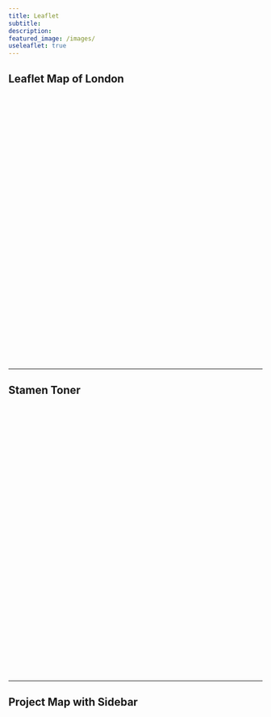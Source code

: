 ```yaml
---
title: Leaflet
subtitle:
description:
featured_image: /images/
useleaflet: true
---
```


## Leaflet Map of London

&nbsp;
<style>
#map { height: 500px; }
</style>

<div id="map"></div>

<script>
var mymap = L.map('map').setView([51.505, -0.09], 13);

L.tileLayer('https://api.mapbox.com/styles/v1/{id}/tiles/{z}/{x}/{y}?access_token={accessToken}', {
attribution: 'Map data &copy; <a href="https://www.openstreetmap.org/">OpenStreetMap</a> contributors, <a href="https://creativecommons.org/licenses/by-sa/2.0/">CC-BY-SA</a>, Imagery © <a href="https://www.mapbox.com/">Mapbox</a>',
maxZoom: 18,
id: 'mapbox/streets-v11',
tileSize: 512,
zoomOffset: -1,
accessToken: 'pk.eyJ1IjoiYmFoYXJtb24iLCJhIjoiY2tnYnF1eW14MGpqejJ0cXFjbnI2c3k1biJ9.fFlwJv9wUEpKPAtSopLIyw'
}).addTo(mymap);
</script>

---

## Stamen Toner

&nbsp;
<style>
#toner-map { height: 500px; }
</style>

<div id="toner-map"></div>

<script>

// create map
var mymap = L.map('toner-map').setView([30.411804, -91.180910], 12);
L.tileLayer.provider('Stamen.Toner').addTo(mymap);

// create custom markers
var customIcon = new L.Icon({
  iconUrl: 'https://raw.githubusercontent.com/pointhi/leaflet-color-markers/master/img/marker-icon-2x-black.png',
  shadowUrl: 'https://cdnjs.cloudflare.com/ajax/libs/leaflet/0.7.7/images/marker-shadow.png',
  iconSize: [25, 41],
  iconAnchor: [12, 41],
  popupAnchor: [1, -34],
  shadowSize: [41, 41]
});
L.marker([30.411804, -91.180910], {icon: customIcon}).addTo(mymap);


// create map markers
const fontAwesomeIcon = L.divIcon({
  html: '<i style="font-size:36px; color:black" class="ms ms-grass-gis"></i>',
  iconSize: [20, 20],
  className: 'myDivIcon'
});

L.marker([30.4, -91.1], {
    icon: fontAwesomeIcon
  }).addTo(mymap)
  .bindPopup('A pretty CSS3 popup.<br> Easily customizable.')

</script>

---

## Project Map with Sidebar

&nbsp;
<style>
#project-map { height: 500px; }
</style>

<div id="project-map"></div>

<div id="sidebar">
</div>

<script
  src="https://code.jquery.com/jquery-3.5.1.min.js"
  integrity="sha256-9/aliU8dGd2tb6OSsuzixeV4y/faTqgFtohetphbbj0="
  crossorigin="anonymous"></script>

<script>

// create map
var mymap = L.map('project-map').setView([30.411804, -91.180910], 8);
L.tileLayer.provider('Stamen.Toner').addTo(mymap);

// create custom markers
var customIcon = new L.Icon({
  iconUrl: '/images/baharmon-round.png',
  shadowUrl: 'https://cdnjs.cloudflare.com/ajax/libs/leaflet/0.7.7/images/marker-shadow.png',
  iconSize: [100, 100],
  iconAnchor: [25, 100],
  popupAnchor: [1, -34],
  shadowSize: [100, 100]
});
var myLocation = L.marker([30.411804, -91.180910], {icon: customIcon}).addTo(mymap);

// create custom markers
var markerIcon = new L.Icon({
  iconUrl: 'https://raw.githubusercontent.com/pointhi/leaflet-color-markers/master/img/marker-icon-2x-black.png',
  shadowUrl: 'https://cdnjs.cloudflare.com/ajax/libs/leaflet/0.7.7/images/marker-shadow.png',
  iconSize: [25, 41],
  iconAnchor: [12, 41],
  popupAnchor: [1, -34],
  shadowSize: [41, 41]
});

// load GeoJSON from an external file
$.getJSON("data/projects.geojson",function(data){

  // add popups
  function onEachFeature(feature, layer) {
      layer.bindPopup("<b> Project: </b>" + feature.properties.project + "<br>" + "<b>Location: </b>" + feature.properties.location + "<br>" + "<b>Link: </b>" + "<a href=" + feature.properties.page + ">"+ feature.properties.page +"</a>");

      sidebar.setContent("<b> Project: </b>" + feature.properties.project + "<br>" + "<b>Location: </b>" + feature.properties.location + "<br>" + "<b>Link: </b>" + "<a href=" + feature.properties.page + ">"+ feature.properties.page +"</a>");

  }   

  // add GeoJSON layer to the map once the file is loaded
  L.geoJSON(data, {
    pointToLayer: function (feature, latlng) {
			return L.marker(latlng, {icon: markerIcon});
		},
    onEachFeature: onEachFeature
  }).addTo(mymap).on('click', function () {
              sidebar.toggle();
          });
});

// sidebar
var sidebar = L.control.sidebar('sidebar', {
    position: 'left'
});
mymap.addControl(sidebar);

</script>
